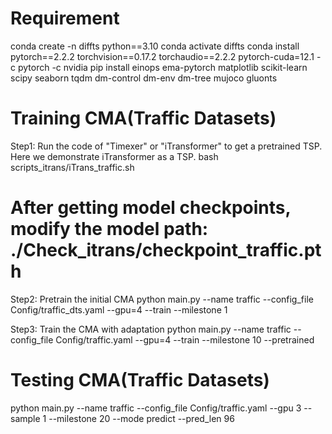 # Requirement
conda create -n diffts python==3.10
conda activate diffts
conda install pytorch==2.2.2 torchvision==0.17.2 torchaudio==2.2.2 pytorch-cuda=12.1 -c pytorch -c nvidia
pip install einops ema-pytorch matplotlib scikit-learn scipy seaborn tqdm dm-control dm-env dm-tree mujoco gluonts
 

# Training CMA(Traffic Datasets)

Step1: Run the code of "Timexer" or "iTransformer" to get a pretrained TSP. Here we demonstrate iTransformer as a TSP.
bash scripts_itrans/iTrans_traffic.sh  
# After getting model checkpoints, modify the model path: ./Check_itrans/checkpoint_traffic.pth

Step2: Pretrain the initial CMA
python main.py --name traffic --config_file Config/traffic_dts.yaml --gpu=4 --train --milestone 1

Step3: Train the CMA with adaptation
python main.py --name traffic --config_file Config/traffic.yaml --gpu=4 --train --milestone 10 --pretrained

# Testing CMA(Traffic Datasets)
python main.py --name traffic --config_file Config/traffic.yaml --gpu 3 --sample 1  --milestone 20  --mode predict --pred_len 96